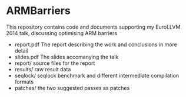 ARMBarriers
===========

This repository contains code and documents supporting my EuroLLVM 2014 talk, discussing optimising ARM barriers

 - report.pdf The report describing the work and conclusions in more detail
 - slides.pdf The slides accomanying the talk
 - report/ source files for the report
 - results/ raw result data
 - seqlock/ seqlock benchmark and different intermediate compilation formats
 - patches/ the two suggested passes as patches
